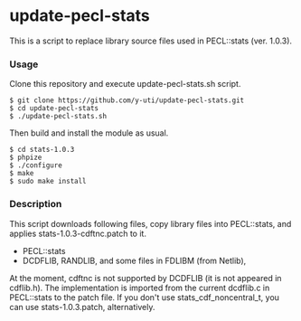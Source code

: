update-pecl-stats
=================

This is a script to replace library source files used in PECL::stats (ver. 1.0.3).

### Usage

Clone this repository and execute update-pecl-stats.sh script.

```
$ git clone https://github.com/y-uti/update-pecl-stats.git
$ cd update-pecl-stats
$ ./update-pecl-stats.sh
```

Then build and install the module as usual.

```
$ cd stats-1.0.3
$ phpize
$ ./configure
$ make
$ sudo make install
```

### Description

This script downloads following files, copy library files into PECL::stats, and applies stats-1.0.3-cdftnc.patch to it.
- PECL::stats
- DCDFLIB, RANDLIB, and some files in FDLIBM (from Netlib),

At the moment, cdftnc is not supported by DCDFLIB (it is not appeared in cdflib.h).  The implementation is imported from the current dcdflib.c in PECL::stats to the patch file.  If you don't use stats_cdf_noncentral_t, you can use stats-1.0.3.patch, alternatively.

